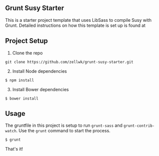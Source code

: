 ## Grunt Susy Starter 

This is a starter project template that uses LibSass to compile Susy with Grunt. Detailed instructions on how this template is set up is found at 

## Project Setup  

1. Clone the repo 

~~~
git clone https://github.com/zellwk/grunt-susy-starter.git
~~~

2. Install Node dependencies 

~~~
$ npm install
~~~

3. Install Bower dependencies

~~~
$ bower install
~~~

## Usage 

The gruntfile in this project is setup to run `grunt-sass` and `grunt-contrib-watch`. Use the `grunt` command to start the process. 

~~~
$ grunt
~~~

That's it!